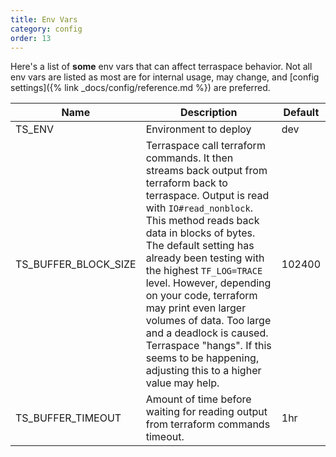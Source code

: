 ```yaml
---
title: Env Vars
category: config
order: 13
---
```


Here's a list of **some** env vars that can affect terraspace behavior. Not all env vars are listed as most are for internal usage, may change, and [config settings]({% link _docs/config/reference.md %}) are preferred.

Name | Description | Default
--- | --- | ---
TS_ENV | Environment to deploy | dev
TS_BUFFER_BLOCK_SIZE | Terraspace call terraform commands. It then streams back output from terraform back to terraspace. Output is read with `IO#read_nonblock`. This method reads back data in blocks of bytes. The default setting has already been testing with the highest `TF_LOG=TRACE` level. However, depending on your code, terraform may print even larger volumes of data. Too large and a deadlock is caused. Terraspace "hangs". If this seems to be happening, adjusting this to a higher value may help. | 102400
TS_BUFFER_TIMEOUT | Amount of time before waiting for reading output from terraform commands timeout. | 1hr
